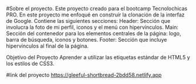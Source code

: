 #Sobre el proyecto.
Este proyecto creado para el bootcamp Tecnolochicas PRO.
En este proyecto me enfoqué en construir la clonación de la interfaz de Google. Contiene las siguientes secciones: Header: Sección que involucra la foto de mi perfil, iconos y el menú con hipervínculos. Main: Sección del contenedor para los elementos centrales de la página: logo, barra de búsqueda, iconos y botones. Footer: Sección que incluye hipervínculos al final de la página.

Objetivo del Proyecto Aprender a utilizar las etiquetas estándar de HTML5 y los estilos de CSS3.

#link del proyecto
https://gleeful-shortbread-2bdd58.netlify.app
